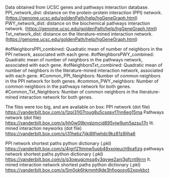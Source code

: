 Data obtained from UCSC genes and pathways interaction database. 
PPI_network_dist: distance on the protein-protein interaction (PPI) network. (https://genome.ucsc.edu/goldenPath/help/hgGeneGraph.html)
PWY_network_dist:	distance on the biochemical pathways interaction network. (https://genome.ucsc.edu/goldenPath/help/hgGeneGraph.html)
Txt_network_dist:	distance on the literature-mined interaction network. (https://genome.ucsc.edu/goldenPath/help/hgGeneGraph.html)

#ofNeighborsPPI_combined: Quadratic mean of number of neighbors in the PPI network, associated with each gene.
#ofNeighborsPWY_combined: Quadratic mean of number of neighbors in the pathways network, associated with each gene.
#ofNeighborsTxt_combined: Quadratic mean of number of neighbors in the literature-mined interaction network, associated with each gene.
#Common_PPI_Neighbors: Number of common neighbors in the PPI network for both genes.
#common_PWY_neighbors: Number of common neighbors in the pathways network for both genes.
#Common_Txt_Neighbors: Number of common neighbors in the literature-mined interaction network for both genes.

The files were too big, and are available on box:
PPI network (dot file) https://vanderbilt.box.com/s/1zpl31l07roug8u5csqsyf7nn6eg15ma
Pathways network (dot file) https://vanderbilt.box.com/s/hh0w09knqjzmcid895vjw9um5azsu17n
lit. mined interaction neyworks (dot file) https://vanderbilt.box.com/s/j31hebz7jiki8tfjwhdc9kz81z8ljha6

PPI network shortest paths python dictionary (.pkl) https://vanderbilt.box.com/s/4igrf21tmnw5upb48xxojeuch9xafizg
pathways network shortest paths python dictionary (.pkl) https://vanderbilt.box.com/s/g3owugcmsq4y3qvwe2anj3gfcnt9irrn
lt. mined interaction network shortest paths python dictionary (.pkl) https://vanderbilt.box.com/s/5m0ok6hkmmh9de3hfiogosy62xqvkbct
